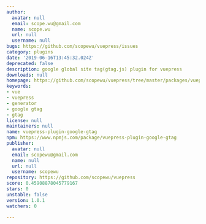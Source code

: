 ```yaml
---
author:
  avatar: null
  email: scope.wu@gmail.com
  name: scope.wu
  url: null
  username: null
bugs: https://github.com/scopewu/vuepress/issues
category: plugins
date: '2019-06-16T13:45:32.024Z'
deprecated: false
description: google global site tag(gtag.js) plugin for vuepress
downloads: null
homepage: https://github.com/scopewu/vuepress/tree/master/packages/vuepress-plugin-google-gtag
keywords:
- vue
- vuepress
- generator
- google gtag
- gtag
license: null
maintainers: null
name: vuepress-plugin-google-gtag
npm: https://www.npmjs.com/package/vuepress-plugin-google-gtag
publisher:
  avatar: null
  email: scopewu@gmail.com
  name: null
  url: null
  username: scopewu
repository: https://github.com/scopewu/vuepress
score: 0.45908878045779167
stars: 0
unstable: false
version: 1.0.1
watchers: 0

---
```


